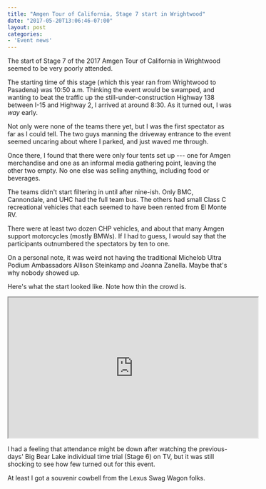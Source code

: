 ```yaml
---
title: "Amgen Tour of California, Stage 7 start in Wrightwood"
date: "2017-05-20T13:06:46-07:00"
layout: post
categories:
- 'Event news'
---
```


The start of Stage 7 of the 2017 Amgen Tour of California in Wrightwood seemed to be very poorly attended.

The starting time of this stage (which this year ran from Wrightwood to Pasadena) was 10:50 a.m. Thinking the event would be swamped, and wanting to beat the traffic up the still-under-construction Highway 138 between I-15 and Highway 2, I arrived at around 8:30. As it turned out, I was *way* early.

Not only were none of the teams there yet, but I was the first spectator as far as I could tell. The two guys manning the driveway entrance to the event seemed uncaring about where I parked, and just waved me through.

Once there, I found that there were only four tents set up --- one for Amgen merchandise and one as an informal media gathering point, leaving the other two empty. No one else was selling anything, including food or beverages.

The teams didn't start filtering in until after nine-ish. Only BMC, Cannondale, and UHC had the full team bus. The others had small Class C recreational vehicles that each seemed to have been rented from El Monte RV.

There were at least two dozen CHP vehicles, and about that many Amgen support motorcycles (mostly BMWs). If I had to guess, I would say that the participants outnumbered the spectators by ten to one.

On a personal note, it was weird not having the traditional Michelob Ultra Podium Ambassadors Allison Steinkamp and Joanna Zanella. Maybe that's why nobody showed up.

Here's what the start looked like. Note how thin the crowd is.

<iframe width="560" height="315" src="https://www.youtube.com/embed/XWVX6AAqKn4?si=pQHpkOU9IdkB80Iv" title="Amgen Tour of California, Stage 7 start in Wrightwood" allow="accelerometer; autoplay; clipboard-write; encrypted-media; gyroscope; picture-in-picture; web-share" referrerpolicy="strict-origin-when-cross-origin" allowfullscreen></iframe>

I had a feeling that attendance might be down after watching the previous-days' Big Bear Lake individual time trial (Stage 6) on TV, but it was still shocking to see how few turned out for this event.

At least I got a souvenir cowbell from the Lexus Swag Wagon folks.
